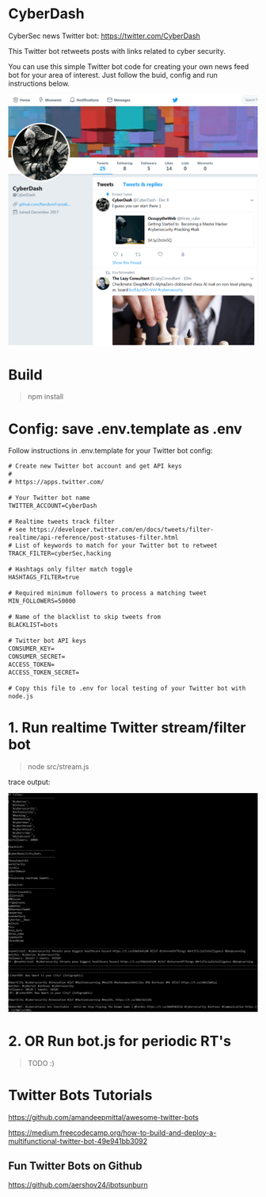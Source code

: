 # CyberDash

CyberSec news Twitter bot: https://twitter.com/CyberDash

This Twitter bot retweets posts with links related to cyber security.

You can use this simple Twitter bot code for creating your own news feed bot for your area of interest. Just follow the buid, config and run instructions below.

![Alt text](https://github.com/RandomFractals/CyberDash/blob/master/screens/CyberDash1.0.png?raw=true 
 "@CyberDash")

# Build

>npm install

# Config: save .env.template as .env

Follow instructions in .env.template for your Twitter bot config:

```
# Create new Twitter bot account and get API keys
#
# https://apps.twitter.com/ 

# Your Twitter bot name
TWITTER_ACCOUNT=CyberDash

# Realtime tweets track filter
# see https://developer.twitter.com/en/docs/tweets/filter-realtime/api-reference/post-statuses-filter.html
# List of keywords to match for your Twitter bot to retweet
TRACK_FILTER=cyberSec,hacking

# Hashtags only filter match toggle
HASHTAGS_FILTER=true

# Required minimum followers to process a matching tweet
MIN_FOLLOWERS=50000

# Name of the blacklist to skip tweets from
BLACKLIST=bots

# Twitter bot API keys
CONSUMER_KEY=
CONSUMER_SECRET=
ACCESS_TOKEN=
ACCESS_TOKEN_SECRET=

# Copy this file to .env for local testing of your Twitter bot with node.js

```

# 1. Run realtime Twitter stream/filter bot

>node src/stream.js

trace output:

![Alt text](https://github.com/RandomFractals/CyberDash/blob/master/screens/CyberDashTrace4.png?raw=true 
 "trace")


# 2. OR Run bot.js for periodic RT's

>TODO :)

# Twitter Bots Tutorials

https://github.com/amandeepmittal/awesome-twitter-bots

https://medium.freecodecamp.org/how-to-build-and-deploy-a-multifunctional-twitter-bot-49e941bb3092

## Fun Twitter Bots on Github

https://github.com/aershov24/ibotsunburn
